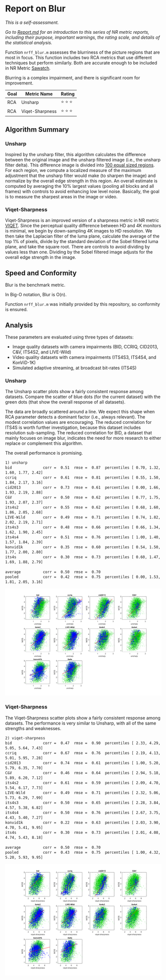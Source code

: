 # Report on Blur

_This is a self-assessment._

_Go to [Report.md](Report.md) for an introduction to this series of NR metric reports, including their purpose, important warnings, the rating scale, and details of the statistical analysis._ 

Function `nrff_blur.m` assesses the blurriness of the picture regions that are most in focus. This function includes two RCA metrics that use different techniques but perform similarly. Both are accurate enough to be included in NR Metric [Sawatch](ReportSawatch.md). 

Blurring is a complex impairment, and there is significant room for improvement.  

Goal|Metric Name|Rating
----|-----------|------
RCA|Unsharp|:star: :star: :star:
RCA|Viqet-Sharpness|:star: :star: :star:

## Algorithm Summary

### Unsharp
Inspired by the unsharp filter, this algorithm calculates the difference between the original image and the unsharp filtered image (i.e., the unsharp filter delta). This difference image is divided into [100 equal sized regions](Divide100Blocks.md). For each region, we compute a localized measure of the maximum adjustment that the unsharp filter would make (to sharpen the image) and normalize by the overall edge strength in this region. An overall estimate is computed by averaging the 10% largest values (pooling all blocks and all frames) with controls to avoid enhancing low level noise. Basically, the goal is to measure the sharpest areas in the image or video. 

### Viqet-Sharpness

Viqet-Sharpness is an improved version of a sharpness metric in NR metric [VIQET](https://github.com/VIQET). Since the perceptual quality difference between HD and 4K monitors is minimal, we begin by down-sampling 4K images to HD resolution. We then take the Laplacian filter of the luma plane, calculate the average of the top 1% of pixels, divide by the standard deviation of the Sobel filtered luma plane, and take the square root. There are controls to avoid dividing by values less than one. Dividing by the Sobel filtered image adjusts for the overall edge strength in the image. 

## Speed and Conformity

Blur is the benchmark metric.

In Big-O notation, Blur is O(n).

Function `nrff_blur.m` was initially provided by this repository, so conformity is ensured.   

## Analysis

These parameters are evaluated using three types of datasets:
* Image quality datasets with camera impairments (BID, CCRIQ, CID2013, C&V, ITS4S2, and LIVE-Wild)
* Video quality datasets with camera impairments (ITS4S3, ITS4S4, and KonViD-1K)
* Simulated adaptive streaming, at broadcast bit-rates (ITS4S) 

### Unsharp

The Unsharp scatter plots show a fairly consistent response among datasets. Compare the scatter of blue dots (for the current dataset) with the green dots (that show the overall response of all datasets). 

The data are broadly scattered around a line. We expect this shape when RCA parameter detects a dominant factor (i.e., always relevant). The modest correlation values are encouraging. The reduced correlation for ITS4S is worth further investigation, because this dataset includes resolution sub-sampling. The reduced correlation for BID, a dataset that mainly focuses on image blur, indicates the need for more research to either replace or complement this algorithm.  

The overall performance is promising. 
```text
1) unsharp 
bid              corr =  0.51  rmse =  0.87  percentiles [ 0.70, 1.32, 1.60, 1.77, 2.42]
ccriq            corr =  0.61  rmse =  0.81  percentiles [ 0.55, 1.50, 1.84, 2.17, 3.16]
cid2013          corr =  0.73  rmse =  0.61  percentiles [ 0.00, 1.66, 1.93, 2.19, 2.88]
C&V              corr =  0.50  rmse =  0.62  percentiles [ 0.77, 1.75, 1.93, 2.07, 2.37]
its4s2           corr =  0.55  rmse =  0.62  percentiles [ 0.68, 1.60, 1.86, 2.05, 2.68]
LIVE-Wild        corr =  0.49  rmse =  0.71  percentiles [ 0.74, 1.82, 2.02, 2.19, 2.71]
its4s3           corr =  0.48  rmse =  0.66  percentiles [ 0.66, 1.34, 1.62, 1.90, 2.45]
its4s4           corr =  0.51  rmse =  0.76  percentiles [ 1.00, 1.40, 1.57, 1.84, 2.39]
konvid1k         corr =  0.35  rmse =  0.60  percentiles [ 0.54, 1.50, 1.77, 2.00, 2.80]
its4s            corr =  0.30  rmse =  0.73  percentiles [ 0.60, 1.47, 1.69, 1.88, 2.79]

average          corr =  0.50  rmse =  0.70
pooled           corr =  0.42  rmse =  0.75  percentiles [ 0.00, 1.53, 1.81, 2.05, 3.16]
```
![](images/report_blur_unsharp.png)


### Viqet-Sharpness

The Viqet-Sharpness scatter plots show a fairly consistent response among datasets. The performance is very similar to Unsharp, with all of the same strengths and weaknesses. 
```text
2) viqet-sharpness 
bid              corr =  0.47  rmse =  0.90  percentiles [ 2.33, 4.29, 5.05, 5.64, 7.43]
ccriq            corr =  0.67  rmse =  0.76  percentiles [ 2.19, 4.13, 5.01, 5.95, 7.28]
cid2013          corr =  0.74  rmse =  0.61  percentiles [ 1.00, 5.20, 5.79, 6.35, 7.70]
C&V              corr =  0.46  rmse =  0.64  percentiles [ 2.94, 5.18, 5.89, 6.20, 7.12]
its4s2           corr =  0.61  rmse =  0.59  percentiles [ 2.09, 4.70, 5.54, 6.17, 7.73]
LIVE-Wild        corr =  0.49  rmse =  0.71  percentiles [ 2.32, 5.06, 5.73, 6.29, 7.99]
its4s3           corr =  0.50  rmse =  0.65  percentiles [ 2.28, 3.84, 4.57, 5.38, 6.82]
its4s4           corr =  0.50  rmse =  0.76  percentiles [ 2.67, 3.75, 4.43, 5.40, 7.27]
konvid1k         corr =  0.22  rmse =  0.63  percentiles [ 2.03, 3.90, 4.70, 5.41, 9.95]
its4s            corr =  0.30  rmse =  0.73  percentiles [ 2.01, 4.08, 4.74, 5.43, 8.18]

average          corr =  0.50  rmse =  0.70
pooled           corr =  0.43  rmse =  0.75  percentiles [ 1.00, 4.32, 5.20, 5.93, 9.95]
```
![](images/report_blur_viqet-sharpness.png)



